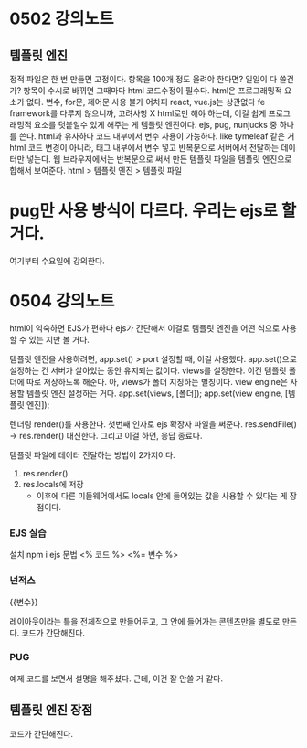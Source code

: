 # 0502 강의노트

## 템플릿 엔진
정적 파일은 한 번 만들면 고정이다.
항목을 100개 정도 올려야 한다면? 일일이 다 쓸건가? 항목이 수시로 바뀌면 그때마다 html 코드수정이 필수다.
html은 프로그래밍적 요소가 없다.
변수, for문, 제어문 사용 불가
어차피 react, vue.js는 상관없다
fe framework를 다루지 않으니까, 고려사항 X
html로만 해야 하는데, 이걸 쉽게 프로그래밍적 요소를 덧붙일수 있게 해주는 게 템플릿 엔진이다.
ejs, pug, nunjucks 중 하나를 쓴다.
html과 유사하다
코드 내부에서 변수 사용이 가능하다. like tymeleaf 같은 거
html 코드 변경이 아니라, 태그 내부에서 변수 넣고 반복문으로 서버에서 전달하는 데이터만 넣는다.
웹 브라우저에서는 반복문으로 써서 만든 템플릿 파일을 템플릿 엔진으로 합해서 보여준다.
html > 템플릿 엔진 > 템플릿 파일

pug만 사용 방식이 다르다. 우리는 ejs로 할거다.
============================================
여기부터 수요일에 강의한다.


# 0504 강의노트
html이 익숙하면 EJS가 편하다
ejs가 간단해서 이걸로 템플릿 엔진을 어떤 식으로 사용할 수 있는 지만 볼 거다.

템플릿 엔진을 사용하려면, 
app.set() > port 설정할 때, 이걸 사용했다. 
app.set()으로 설정하는 건 서버가 살아있는 동안 유지되는 값이다.
views를 설정한다. 이건 템플릿 폴더에 따로 저장하도록 해준다. 아, views가 폴더 지칭하는 별칭이다.
view engine은 사용할 템플릿 엔진 설정하는 거다.
app.set(views, [폴더]);
app.set(view engine, [템플릿 엔진]);

렌더링
render()를 사용한다. 첫번째 인자로 ejs 확장자 파일을 써준다. res.sendFile() -> res.render() 대신한다. 그리고 이걸 하면, 응답 종료다.

템플릿 파일에 데이터 전달하는 방법이 2가지이다.
1. res.render()
2. res.locals에 저장
    * 이후에 다른 미들웨어에서도 locals 안에 들어있는 값을 사용할 수 있다는 게 장점이다.

### EJS 실습
설치 
npm i ejs
문법
<% 코드 %>
<%= 변수  %>

### 넌적스
{{변수}}

레이아웃이라는 틀을 전체적으로 만들어두고, 그 안에 들어가는 콘텐츠만을 별도로 만든다. 코드가 간단해진다. 


### PUG
예제 코드를 보면서 설명을 해주셨다.
근데, 이건 잘 안쓸 거 같다.


## 템플릿 엔진 장점
코드가 간단해진다.
